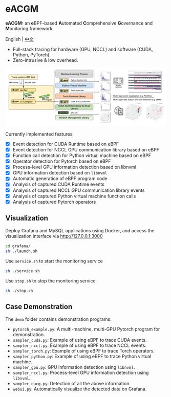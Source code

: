 # eACGM

**eACGM:** an **e**BPF-based **A**utomated **C**omprehensive **G**overnance and **M**onitoring framework.

English | [中文](README_zh.md)

- Full-stack tracing for hardware (GPU, NCCL) and software (CUDA, Python, PyTorch).
- Zero-intrusive & low overhead.

![img](asset/arch.png)

Currently implemented features:

- [x] Event detection for CUDA Runtime based on eBPF
- [x] Event detection for NCCL GPU communication library based on eBPF
- [x] Function call detection for Python virtual machine based on eBPF
- [x] Operator detection for Pytorch based on eBPF
- [x] Process-level GPU information detection based on libnvml
- [x] GPU information detection based on `libnvml`
- [x] Automatic generation of eBPF program code
- [x] Analysis of captured CUDA Runtime events
- [x] Analysis of captured NCCL GPU communication library events
- [x] Analysis of captured Python virtual machine function calls
- [x] Analysis of captured Pytorch operators

## Visualization

Deploy Grafana and MySQL applications using Docker, and access the visualization interface via http://127.0.0.1:3000

```bash
cd grafana/
sh ./launch.sh
```

Use `service.sh` to start the monitoring service

```bash
sh ./service.sh
```

Use `stop.sh` to stop the monitoring service

```bash
sh ./stop.sh
```

## Case Demonstration

The `demo` folder contains demonstration programs:

- `pytorch_example.py`: A multi-machine, multi-GPU Pytorch program for demonstration.
- `sampler_cuda.py`: Example of using eBPF to trace CUDA events.
- `sampler_nccl.py`: Example of using eBPF to trace NCCL events.
- `sampler_torch.py`: Example of using eBPF to trace Torch operators.
- `sampler_python.py`: Example of using eBPF to trace Python virtual machine.
- `sampler_gpu.py`: GPU information detection using `libnvml`.
- `sampler_nccl.py`: Process-level GPU information detection using `libnvml`.
- `sampler_eacg.py`: Detection of all the above information.
- `webui.py`: Automatically visualize the detected data on Grafana.